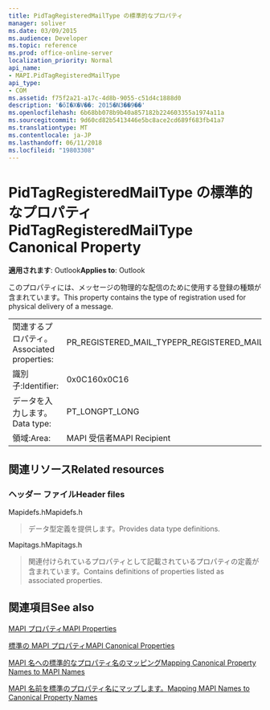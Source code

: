 ```yaml
---
title: PidTagRegisteredMailType の標準的なプロパティ
manager: soliver
ms.date: 03/09/2015
ms.audience: Developer
ms.topic: reference
ms.prod: office-online-server
localization_priority: Normal
api_name:
- MAPI.PidTagRegisteredMailType
api_type:
- COM
ms.assetid: f75f2a21-a17c-4d8b-9055-c51d4c1888d0
description: '�ŏI�X�V��: 2015�N3��9��'
ms.openlocfilehash: 6b68bb078b9b40a857182b224603355a1974a11a
ms.sourcegitcommit: 9d60cd82b5413446e5bc8ace2cd689f683fb41a7
ms.translationtype: MT
ms.contentlocale: ja-JP
ms.lasthandoff: 06/11/2018
ms.locfileid: "19803308"
---
```

# <a name="pidtagregisteredmailtype-canonical-property"></a><span data-ttu-id="480e3-103">PidTagRegisteredMailType の標準的なプロパティ</span><span class="sxs-lookup"><span data-stu-id="480e3-103">PidTagRegisteredMailType Canonical Property</span></span>

  
  
<span data-ttu-id="480e3-104">**適用されます**: Outlook</span><span class="sxs-lookup"><span data-stu-id="480e3-104">**Applies to**: Outlook</span></span> 
  
<span data-ttu-id="480e3-105">このプロパティには、メッセージの物理的な配信のために使用する登録の種類が含まれています。</span><span class="sxs-lookup"><span data-stu-id="480e3-105">This property contains the type of registration used for physical delivery of a message.</span></span>
  
|||
|:-----|:-----|
|<span data-ttu-id="480e3-106">関連するプロパティ。</span><span class="sxs-lookup"><span data-stu-id="480e3-106">Associated properties:</span></span>  <br/> |<span data-ttu-id="480e3-107">PR_REGISTERED_MAIL_TYPE</span><span class="sxs-lookup"><span data-stu-id="480e3-107">PR_REGISTERED_MAIL_TYPE</span></span>  <br/> |
|<span data-ttu-id="480e3-108">識別子:</span><span class="sxs-lookup"><span data-stu-id="480e3-108">Identifier:</span></span>  <br/> |<span data-ttu-id="480e3-109">0x0C16</span><span class="sxs-lookup"><span data-stu-id="480e3-109">0x0C16</span></span>  <br/> |
|<span data-ttu-id="480e3-110">データを入力します。</span><span class="sxs-lookup"><span data-stu-id="480e3-110">Data type:</span></span>  <br/> |<span data-ttu-id="480e3-111">PT_LONG</span><span class="sxs-lookup"><span data-stu-id="480e3-111">PT_LONG</span></span>  <br/> |
|<span data-ttu-id="480e3-112">領域:</span><span class="sxs-lookup"><span data-stu-id="480e3-112">Area:</span></span>  <br/> |<span data-ttu-id="480e3-113">MAPI 受信者</span><span class="sxs-lookup"><span data-stu-id="480e3-113">MAPI Recipient</span></span>  <br/> |
   
## <a name="related-resources"></a><span data-ttu-id="480e3-114">関連リソース</span><span class="sxs-lookup"><span data-stu-id="480e3-114">Related resources</span></span>

### <a name="header-files"></a><span data-ttu-id="480e3-115">ヘッダー ファイル</span><span class="sxs-lookup"><span data-stu-id="480e3-115">Header files</span></span>

<span data-ttu-id="480e3-116">Mapidefs.h</span><span class="sxs-lookup"><span data-stu-id="480e3-116">Mapidefs.h</span></span>
  
> <span data-ttu-id="480e3-117">データ型定義を提供します。</span><span class="sxs-lookup"><span data-stu-id="480e3-117">Provides data type definitions.</span></span>
    
<span data-ttu-id="480e3-118">Mapitags.h</span><span class="sxs-lookup"><span data-stu-id="480e3-118">Mapitags.h</span></span>
  
> <span data-ttu-id="480e3-119">関連付けられているプロパティとして記載されているプロパティの定義が含まれています。</span><span class="sxs-lookup"><span data-stu-id="480e3-119">Contains definitions of properties listed as associated properties.</span></span>
    
## <a name="see-also"></a><span data-ttu-id="480e3-120">関連項目</span><span class="sxs-lookup"><span data-stu-id="480e3-120">See also</span></span>



[<span data-ttu-id="480e3-121">MAPI プロパティ</span><span class="sxs-lookup"><span data-stu-id="480e3-121">MAPI Properties</span></span>](mapi-properties.md)
  
[<span data-ttu-id="480e3-122">標準の MAPI プロパティ</span><span class="sxs-lookup"><span data-stu-id="480e3-122">MAPI Canonical Properties</span></span>](mapi-canonical-properties.md)
  
[<span data-ttu-id="480e3-123">MAPI 名への標準的なプロパティ名のマッピング</span><span class="sxs-lookup"><span data-stu-id="480e3-123">Mapping Canonical Property Names to MAPI Names</span></span>](mapping-canonical-property-names-to-mapi-names.md)
  
[<span data-ttu-id="480e3-124">MAPI 名前を標準のプロパティ名にマップします。</span><span class="sxs-lookup"><span data-stu-id="480e3-124">Mapping MAPI Names to Canonical Property Names</span></span>](mapping-mapi-names-to-canonical-property-names.md)


